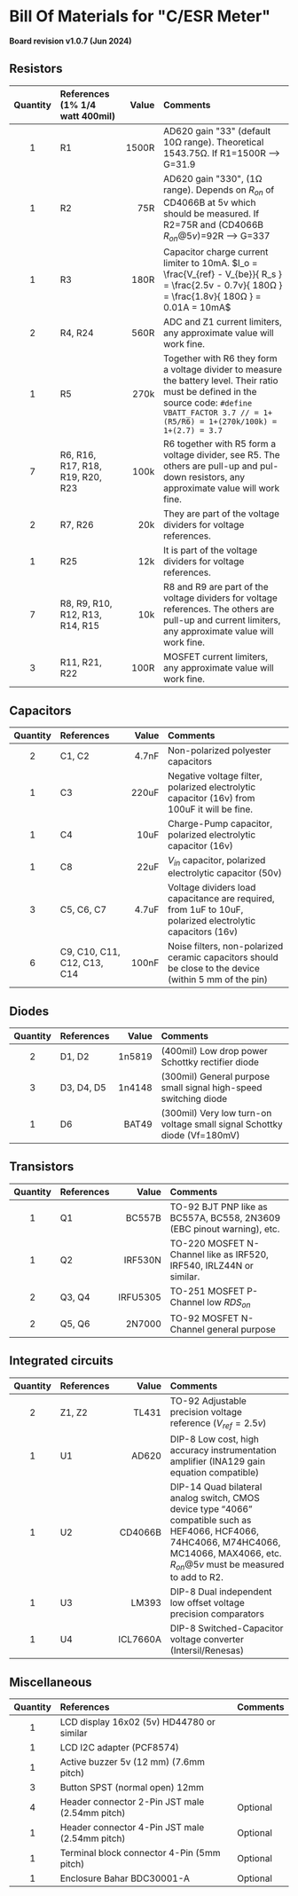 # Bill Of Materials for "C/ESR Meter"

**Board revision v1.0.7 (Jun 2024)**

## Resistors

| Quantity | References (1% 1/4 watt 400mil) |    Value | Comments |
|:--------:|:--------------------------------|---------:|:---------|
|     1    | R1                              |    1500R | AD620 gain "33" (default 10Ω range). Theoretical 1543.75Ω. If R1=1500R --> G=31.9
|     1    | R2                              |      75R | AD620 gain "330", (1Ω range). Depends on $R_{on}$ of CD4066B at 5v which should be measured. If R2=75R and (CD4066B $R_{on} @5v$)=92R --> G=337
|     1    | R3                              |     180R | Capacitor charge current limiter to 10mA. $I_o = \frac{V_{ref} - V_{be}}{ R_s } = \frac{2.5v - 0.7v}{ 180Ω } = \frac{1.8v}{ 180Ω } = 0.01A = 10mA$ 
|     2    | R4, R24                         |     560R | ADC and Z1 current limiters, any approximate value will work fine.
|     1    | R5                              |     270k | Together with R6 they form a voltage divider to measure the battery level. Their ratio must be defined in the source code: `#define VBATT_FACTOR 3.7 // = 1+(R5/R6) = 1+(270k/100k) = 1+(2.7) = 3.7`
|     7    | R6, R16, R17, R18, R19, R20, R23|     100k | R6 together with R5 form a voltage divider, see R5. The others are pull-up and pul-down resistors, any approximate value will work fine.
|     2    | R7, R26                         |      20k | They are part of the voltage dividers for voltage references.
|     1    | R25                             |      12k | It is part of the voltage dividers for voltage references.
|     7    | R8, R9, R10, R12, R13, R14, R15 |      10k | R8 and R9 are part of the voltage dividers for voltage references. The others are pull-up and current limiters, any approximate value will work fine.
|     3    | R11, R21, R22                   |     100R | MOSFET current limiters, any approximate value will work fine.

## Capacitors

| Quantity | References                      |    Value | Comments |
|:--------:|:--------------------------------|---------:|:---------|
|     2    | C1, C2                          |    4.7nF | Non-polarized polyester capacitors
|     1    | C3                              |    220uF | Negative voltage filter, polarized electrolytic capacitor (16v) from 100uF it will be fine.
|     1    | C4                              |     10uF | Charge-Pump capacitor, polarized electrolytic capacitor (16v)
|     1    | C8                              |     22uF | $V_{in}$ capacitor, polarized electrolytic capacitor (50v)
|     3    | C5, C6, C7                      |    4.7uF | Voltage dividers load capacitance are required, from 1uF to 10uF, polarized electrolytic capacitors (16v)
|     6    | C9, C10, C11, C12, C13, C14     |    100nF | Noise filters, non-polarized ceramic capacitors should be close to the device (within 5 mm of the pin)

## Diodes

| Quantity | References                      |    Value | Comments |
|:--------:|:--------------------------------|---------:|:---------|
|     2    | D1, D2                          |   1n5819 | (400mil) Low drop power Schottky rectifier diode
|     3    | D3, D4, D5                      |   1n4148 | (300mil) General purpose small signal high-speed switching diode
|     1    | D6                              |    BAT49 | (300mil) Very low turn-on voltage small signal Schottky diode (Vf=180mV)

## Transistors

| Quantity | References                      |    Value | Comments |
|:--------:|:--------------------------------|---------:|:---------|
|     1    | Q1                              |   BC557B | TO-92  BJT PNP like as BC557A, BC558, 2N3609 (EBC pinout warning), etc.
|     1    | Q2                              |  IRF530N | TO-220 MOSFET N-Channel like as IRF520, IRF540, IRLZ44N or similar.
|     2    | Q3, Q4                          | IRFU5305 | TO-251 MOSFET P-Channel low $RDS_{on}$
|     2    | Q5, Q6                          |   2N7000 | TO-92  MOSFET N-Channel general purpose

## Integrated circuits

| Quantity | References                      |    Value | Comments |
|:--------:|:--------------------------------|---------:|:---------|
|     2    | Z1, Z2                          |    TL431 | TO-92  Adjustable precision voltage reference ($V_{ref}=2.5v$)
|     1    | U1                              |    AD620 | DIP-8  Low cost, high accuracy instrumentation amplifier (INA129 gain equation compatible)
|     1    | U2                              |  CD4066B | DIP-14 Quad bilateral analog switch, CMOS device type “4066” compatible such as HEF4066, HCF4066, 74HC4066, M74HC4066, MC14066, MAX4066, etc. $R_{on} @5v$ must be measured to add to R2.
|     1    | U3                              |    LM393 | DIP-8  Dual independent low offset voltage precision comparators
|     1    | U4                              | ICL7660A | DIP-8  Switched-Capacitor voltage converter (Intersil/Renesas)


## Miscellaneous

| Quantity | References                                       | Comments |
|:--------:|:-------------------------------------------------|:---------|
|     1    | LCD display 16x02 (5v) HD44780 or similar        |
|     1    | LCD I2C adapter (PCF8574)                        |
|     1    | Active buzzer 5v (12 mm) (7.6mm pitch)           |
|     3    | Button SPST (normal open) 12mm                   | 
|     4    | Header connector 2-Pin JST male (2.54mm pitch)   | Optional
|     1    | Header connector 4-Pin JST male (2.54mm pitch)   | Optional
|     1    | Terminal block connector 4-Pin (5mm pitch)       | Optional
|     1    | Enclosure Bahar BDC30001-A                       | Optional